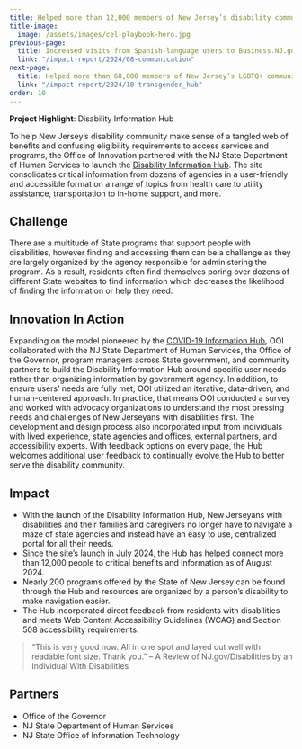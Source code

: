 ```yaml
---
title: Helped more than 12,000 members of New Jersey’s disability community and their loved ones access critical information and services
title-image:
  image: /assets/images/cel-playbook-hero.jpg
previous-page:
  title: Increased visits from Spanish-language users to Business.NJ.gov by nearly 800%, drove nearly 6 million engagements with college degree completion programs, and connected tens of thousands of New Jerseyans with career services
  link: "/impact-report/2024/08-communication"
next-page:
  title: Helped more than 68,000 members of New Jersey’s LGBTQ+ community access critical information and services
  link: "/impact-report/2024/10-transgender_hub"
order: 10
---
```


<div class="usa-alert usa-alert--info usa-alert--no-icon">
    <div class="usa-alert__body">
        <p class="usa-alert__text">
            <strong> Project Highlight</strong>: Disability Information Hub
        </p>
    </div>
</div>

To help New Jersey’s disability community make sense of a tangled web of benefits and confusing eligibility requirements to access services and programs, the Office of Innovation partnered with the NJ State Department of Human Services to launch the [Disability Information Hub](https://www.nj.gov/disabilities/). The site consolidates critical information from dozens of agencies in a user-friendly and accessible format on a range of topics from health care to utility assistance, transportation to in-home support, and more.

## Challenge

There are a multitude of State programs that support people with disabilities, however finding and accessing them can be a challenge as they are largely organized by the agency responsible for administering the program. As a result, residents often find themselves poring over dozens of different State websites to find information which decreases the likelihood of finding the information or help they need.

## Innovation In Action

Expanding on the model pioneered by the [COVID-19 Information Hub](https://covid19.nj.gov/), OOI collaborated with the NJ State Department of Human Services, the Office of the Governor, program managers across State government, and community partners to build the Disability Information Hub around specific user needs rather than organizing information by government agency. In addition, to ensure users’ needs are fully met, OOI utilized an iterative, data-driven, and human-centered approach. In practice, that means OOI conducted a survey and worked with advocacy organizations to understand the most pressing needs and challenges of New Jerseyans with disabilities first. The development and design process also incorporated input from individuals with lived experience, state agencies and offices, external partners, and accessibility experts. With feedback options on every page, the Hub welcomes additional user feedback to continually evolve the Hub to better serve the disability community.

## Impact

- With the launch of the Disability Information Hub, New Jerseyans with disabilities and their families and caregivers no longer have to navigate a maze of state agencies and instead have an easy to use, centralized portal for all their needs.
- Since the site’s launch in July 2024, the Hub has helped connect more than 12,000 people to critical benefits and information as of August 2024.
- Nearly 200 programs offered by the State of New Jersey can be found through the Hub and resources are organized by a person’s disability to make navigation easier.
- The Hub incorporated direct feedback from residents with disabilities and meets Web Content Accessibility Guidelines (WCAG) and Section 508 accessibility requirements.

> “This is very good now. All in one spot and layed out well with readable font size. Thank you.” – A Review of NJ.gov/Disabilities by an Individual With Disabilities

## Partners

- Office of the Governor
- NJ State Department of Human Services
- NJ State Office of Information Technology
